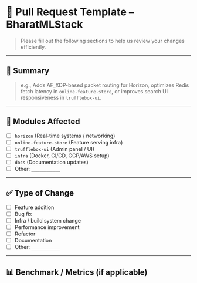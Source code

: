 # 🔁 Pull Request Template – BharatMLStack

> Please fill out the following sections to help us review your changes efficiently.

---

## 📌 Summary

<!-- Provide a concise explanation of what this PR does -->
> e.g., Adds AF_XDP-based packet routing for Horizon, optimizes Redis fetch latency in `online-feature-store`, or improves search UI responsiveness in `trufflebox-ui`.

---

## 📂 Modules Affected

<!-- Tick all that apply -->

- [ ] `horizon` (Real-time systems / networking)
- [ ] `online-feature-store` (Feature serving infra)
- [ ] `trufflebox-ui` (Admin panel / UI)
- [ ] `infra` (Docker, CI/CD, GCP/AWS setup)
- [ ] `docs` (Documentation updates)
- [ ] Other: `___________`

---

## ✅ Type of Change

- [ ] Feature addition
- [ ] Bug fix
- [ ] Infra / build system change
- [ ] Performance improvement
- [ ] Refactor
- [ ] Documentation
- [ ] Other: `___________`

---

## 📊 Benchmark / Metrics (if applicable)

<!-- Share perf impact (latency, throughput, mem usage, etc). Mention method of measurement -->

